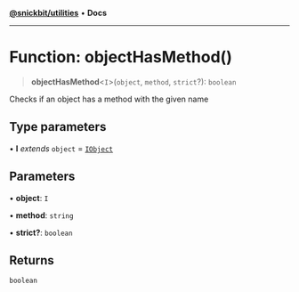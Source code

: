 [**@snickbit/utilities**](../README.md) • **Docs**

***

# Function: objectHasMethod()

> **objectHasMethod**\<`I`\>(`object`, `method`, `strict`?): `boolean`

Checks if an object has a method with the given name

## Type parameters

• **I** *extends* `object` = [`IObject`](../type-aliases/IObject.md)

## Parameters

• **object**: `I`

• **method**: `string`

• **strict?**: `boolean`

## Returns

`boolean`
